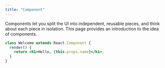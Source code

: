 ```yaml
---
title: "Component"
---
```


Components let you split the UI into independent, reusable pieces, and think about each piece in isolation. This page provides an introduction to the idea of components. 


```jsx
class Welcome extends React.Component {
  render() {
    return <h1>Hello, {this.props.name}</h1>;
  }
}
```











